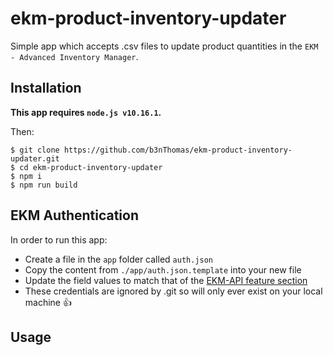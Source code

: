 # ekm-product-inventory-updater
Simple app which accepts .csv files to update product quantities in the `EKM - Advanced Inventory Manager`.  

## Installation

**This app requires `node.js v10.16.1`.**  

Then:

    $ git clone https://github.com/b3nThomas/ekm-product-inventory-updater.git
    $ cd ekm-product-inventory-updater
    $ npm i
    $ npm run build

## EKM Authentication

In order to run this app:
  - Create a file in the `app` folder called `auth.json`
  - Copy the content from `./app/auth.json.template` into your new file
  - Update the field values to match that of the [EKM-API feature section](https://youraccount.30.ekm.net/ekmps/shops/features_api.asp)
  - These credentials are ignored by .git so will only ever exist on your local machine 👍

## Usage
